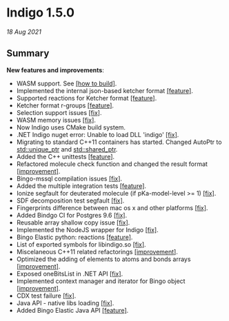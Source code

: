 # Indigo 1.5.0


*18 Aug 2021*


## Summary



**New features and improvements**:

* WASM support. See [[how to build]](https://github.com/epam/Indigo#how-to-build-indigo-wasm).
* Implemented the internal json-based ketcher format [[feature]](https://github.com/epam/Indigo/issues/180).
* Supported reactions for Ketcher format [[feature]](https://github.com/epam/Indigo/issues/396).
* Ketcher format r-groups [[feature]](https://github.com/epam/Indigo/issues/307).
* Selection support issues [[fix]](https://github.com/epam/Indigo/pull/353).
* WASM memory issues [[fix]](https://github.com/epam/Indigo/pull/342).
* Now Indigo uses CMake build system.
* .NET Indigo nuget error: Unable to load DLL 'indigo' [[fix]](https://github.com/epam/Indigo/issues/450).
* Migrating to standard C++11 containers has started. Changed AutoPtr to [std::unique_ptr](https://github.com/epam/Indigo/issues/418) and [std::shared_ptr](https://github.com/epam/Indigo/issues/419).
* Added the C++ unittests [[feature]](https://github.com/epam/Indigo/issues/403).
* Refactored molecule check function and changed the result format [[improvement]](https://github.com/epam/Indigo/issues/390).
* Bingo-mssql compilation issues [[fix]](https://github.com/epam/Indigo/issues/189).
* Added the multiple integration tests [[feature]](https://github.com/epam/Indigo/tree/master/api/tests/integration).
* Ionize segfault for deuterated molecule (if pKa-model-level >= 1) [[fix]](https://github.com/epam/Indigo/issues/153).
* SDF decomposition test segfault [[fix]](https://github.com/epam/Indigo/issues/431).
* Fingerprints difference between mac os x and other platforms [[fix]](https://github.com/epam/Indigo/issues/207).
* Added Bindgo CI for Postgres 9.6 [[fix]](https://github.com/epam/Indigo/pull/411).
* Reusable array shallow copy issue [[fix]](https://github.com/epam/Indigo/pull/385).
* Implemented the NodeJS wrapper for Indigo [[fix]](https://github.com/epam/Indigo/issues/245).
* Bingo Elastic python: reactions [[feature]](https://github.com/epam/Indigo/issues/259).
* List of exported symbols for libindigo.so [[fix]](https://github.com/epam/Indigo/pull/276).
* Miscelaneous C++11 related refactorings  [[improvement]](https://github.com/epam/Indigo/pull/335).
* Optimized the adding of elements to atoms and bonds arrays [[improvement]](https://github.com/epam/Indigo/pull/267).
* Exposed oneBitsList in .NET API [[fix]](https://github.com/epam/Indigo/pull/329).
* Implemented context manager and iterator for Bingo object [[improvement]](https://github.com/epam/Indigo/pull/241).
* CDX test failure [[fix]](https://github.com/epam/Indigo/pull/387).
* Java API - native libs loading [[fix]](https://github.com/epam/Indigo/pull/261).
* Added Bingo Elastic Java API [[feature]](https://github.com/epam/Indigo/pull/198).

